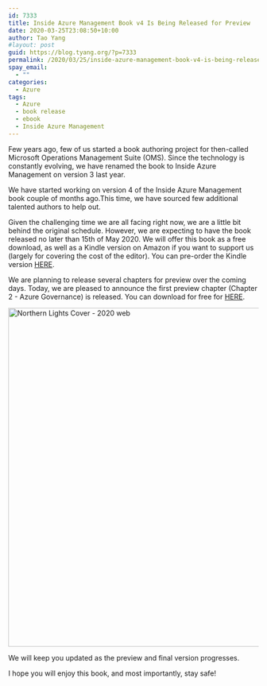 ```yaml
---
id: 7333
title: Inside Azure Management Book v4 Is Being Released for Preview
date: 2020-03-25T23:08:50+10:00
author: Tao Yang
#layout: post
guid: https://blog.tyang.org/?p=7333
permalink: /2020/03/25/inside-azure-management-book-v4-is-being-released-for-preview/
spay_email:
  - ""
categories:
  - Azure
tags:
  - Azure
  - book release
  - ebook
  - Inside Azure Management
---
```

Few years ago, few of us started a book authoring project for then-called Microsoft Operations Management Suite (OMS). Since the technology is constantly evolving, we have renamed the book to Inside Azure Management on version 3 last year.

We have started working on version 4 of the Inside Azure Management book couple of months ago.This time, we have sourced few additional talented authors to help out.

Given the challenging time we are all facing right now, we are a little bit behind the original schedule. However, we are expecting to have the book released no later than 15th of May 2020. We will offer this book as a free download, as well as a Kindle version on Amazon if you want to support us (largely for covering the cost of the editor). You can pre-order the Kindle version <a href="https://www.amazon.com/dp/B086CC2YGX/ref=cm_sw_r_tw_dp_U_x_Mx4EEb20QMRQW">HERE</a>.

We are planning to release several chapters for preview over the coming days. Today, we are pleased to announce the first preview chapter (Chapter 2 - Azure Governance) is released. You can download for free for <a href="https://www.insidethemicrosoftcloud.com/book/" target="_blank" rel="noopener noreferrer">HERE</a>.

<a href="https://blog.tyang.org/wp-content/uploads/2020/03/Northern-Lights-Cover-2020-web.png"><img style="display: inline; background-image: none;" title="Northern Lights Cover - 2020 web" src="https://blog.tyang.org/wp-content/uploads/2020/03/Northern-Lights-Cover-2020-web_thumb.png" alt="Northern Lights Cover - 2020 web" width="532" height="682" border="0" /></a>

We will keep you updated as the preview and final version progresses.

I hope you will enjoy this book, and most importantly, stay safe!